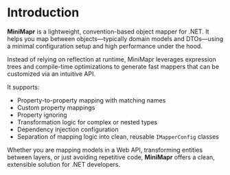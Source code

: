 # Introduction

**MiniMapr** is a lightweight, convention-based object mapper for .NET. It helps you map between objects—typically domain models and DTOs—using a minimal configuration setup and high performance under the hood.

Instead of relying on reflection at runtime, MiniMapr leverages expression trees and compile-time optimizations to generate fast mappers that can be customized via an intuitive API.

It supports:

- Property-to-property mapping with matching names
- Custom property mappings
- Property ignoring
- Transformation logic for complex or nested types
- Dependency injection configuration
- Separation of mapping logic into clean, reusable `IMapperConfig` classes

Whether you are mapping models in a Web API, transforming entities between layers, or just avoiding repetitive code, **MiniMapr** offers a clean, extensible solution for .NET developers.
